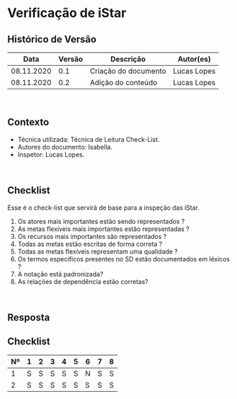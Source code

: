 # Verificação de iStar

## Histórico de Versão
<table class="table table-striped border">
    <thead>
        <th>Data</th> 
        <th>Versão </th> 
        <th>Descrição</th> 
        <th>Autor(es)</th>
    </thead>
    <tbody>
        <tr>
            <td> 08.11.2020 </td>
            <td>  0.1   </td>
            <td> Criação do documento</td>
            <td> Lucas Lopes </td>
        </tr>
		<tr>
            <td> 08.11.2020 </td>
            <td>  0.2   </td>
            <td> Adição do conteúdo</td>
            <td> Lucas Lopes </td>
        </tr>
    </tbody>
</table>
<br>

## Contexto
- Técnica utilizada: Técnica de Leitura Check-List.
- Autores do documento: Isabella.
- Inspetor: Lucas Lopes.

<br>

## Checklist
Esse é o check-list que servirá de base para a inspeção das iStar.


1.  Os atores mais importantes estão sendo representados ?
2.  As metas flexíveis mais importantes estão representadas ?
3.  Os recursos mais importantes são representados ?
4.  Todas as metas estão escritas de forma correta ?
5.  Todas as metas flexíveis representam uma qualidade ?
6.  Os termos especificos presentes no SD estão documentados em léxicos ?
7.  A notação está padronizada?
8.  As relações de dependência estão corretas?
<br>

## Resposta


## Checklist


<table class="table table-striped border">
    <thead >
        <th>Nº</th> 
        <th> 1</th>
        <th> 2</th>
        <th> 3</th>
        <th> 4</th>
        <th> 5</th>
        <th> 6</th>
        <th> 7</th>
        <th> 8</th>
    </thead>
    <tbody>
    
</tbody>
<tr>
    <td>1</td><td>S</td><td>S</td><td>S</td><td>S</td><td>S</td><td>N</td><td>S</td><td>S</td>
</tr>

<tr>
    <td>2</td><td>S</td><td>S</td><td>S</td><td>S</td><td>S</td><td>S</td><td>S</td><td>S</td>
</tr>
</table>
